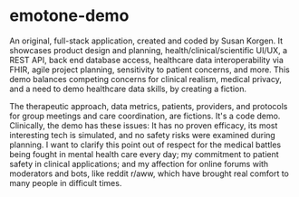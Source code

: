 # emotone-demo
An original, full-stack application, created and coded by Susan Korgen. It showcases product design and planning, health/clinical/scientific UI/UX, a REST API, back end database access, healthcare data interoperability via FHIR, agile project planning, sensitivity to patient concerns, and more. This demo balances competing concerns for clinical realism, medical privacy, and a need to demo healthcare data skills, by creating a fiction. 

The therapeutic approach, data metrics, patients, providers, and protocols for group meetings and care coordination, are fictions.  It's a code demo. Clinically, the demo has these issues: It has no proven efficacy, its most interesting tech is simulated, and no safety risks were examined during planning. I want to clarify this point out of respect for the medical battles being fought in mental health care every day; my commitment to patient safety in clinical applications; and my affection for online forums with moderators and bots, like reddit r/aww, which have brought real comfort to many people in difficult times.
